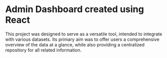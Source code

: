 # Admin Dashboard created using React

This project was designed to serve as a versatile tool, intended to integrate with various datasets. Its primary aim was to offer users a comprehensive overview of the data at a glance, while also providing a centralized repository for all related information.
